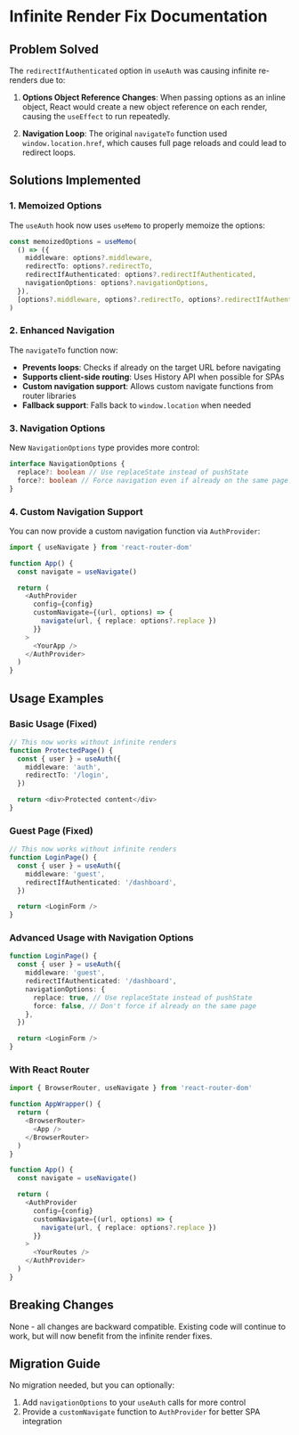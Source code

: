 # Infinite Render Fix Documentation

## Problem Solved

The `redirectIfAuthenticated` option in `useAuth` was causing infinite re-renders due to:

1. **Options Object Reference Changes**: When passing options as an inline object, React would create a new object reference on each render, causing the `useEffect` to run repeatedly.

2. **Navigation Loop**: The original `navigateTo` function used `window.location.href`, which causes full page reloads and could lead to redirect loops.

## Solutions Implemented

### 1. Memoized Options

The `useAuth` hook now uses `useMemo` to properly memoize the options:

```typescript
const memoizedOptions = useMemo(
  () => ({
    middleware: options?.middleware,
    redirectTo: options?.redirectTo,
    redirectIfAuthenticated: options?.redirectIfAuthenticated,
    navigationOptions: options?.navigationOptions,
  }),
  [options?.middleware, options?.redirectTo, options?.redirectIfAuthenticated, options?.navigationOptions],
)
```

### 2. Enhanced Navigation

The `navigateTo` function now:

- **Prevents loops**: Checks if already on the target URL before navigating
- **Supports client-side routing**: Uses History API when possible for SPAs
- **Custom navigation support**: Allows custom navigate functions from router libraries
- **Fallback support**: Falls back to `window.location` when needed

### 3. Navigation Options

New `NavigationOptions` type provides more control:

```typescript
interface NavigationOptions {
  replace?: boolean // Use replaceState instead of pushState
  force?: boolean // Force navigation even if already on the same page
}
```

### 4. Custom Navigation Support

You can now provide a custom navigation function via `AuthProvider`:

```typescript
import { useNavigate } from 'react-router-dom'

function App() {
  const navigate = useNavigate()

  return (
    <AuthProvider
      config={config}
      customNavigate={(url, options) => {
        navigate(url, { replace: options?.replace })
      }}
    >
      <YourApp />
    </AuthProvider>
  )
}
```

## Usage Examples

### Basic Usage (Fixed)

```typescript
// This now works without infinite renders
function ProtectedPage() {
  const { user } = useAuth({
    middleware: 'auth',
    redirectTo: '/login',
  })

  return <div>Protected content</div>
}
```

### Guest Page (Fixed)

```typescript
// This now works without infinite renders
function LoginPage() {
  const { user } = useAuth({
    middleware: 'guest',
    redirectIfAuthenticated: '/dashboard',
  })

  return <LoginForm />
}
```

### Advanced Usage with Navigation Options

```typescript
function LoginPage() {
  const { user } = useAuth({
    middleware: 'guest',
    redirectIfAuthenticated: '/dashboard',
    navigationOptions: {
      replace: true, // Use replaceState instead of pushState
      force: false, // Don't force if already on the same page
    },
  })

  return <LoginForm />
}
```

### With React Router

```typescript
import { BrowserRouter, useNavigate } from 'react-router-dom'

function AppWrapper() {
  return (
    <BrowserRouter>
      <App />
    </BrowserRouter>
  )
}

function App() {
  const navigate = useNavigate()

  return (
    <AuthProvider
      config={config}
      customNavigate={(url, options) => {
        navigate(url, { replace: options?.replace })
      }}
    >
      <YourRoutes />
    </AuthProvider>
  )
}
```

## Breaking Changes

None - all changes are backward compatible. Existing code will continue to work, but will now benefit from the infinite render fixes.

## Migration Guide

No migration needed, but you can optionally:

1. Add `navigationOptions` to your `useAuth` calls for more control
2. Provide a `customNavigate` function to `AuthProvider` for better SPA integration
